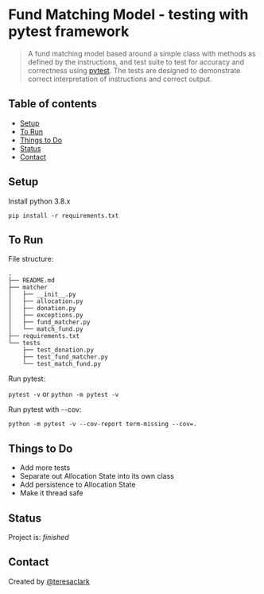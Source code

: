# Fund Matching Model - testing with pytest framework
> A fund matching model based around a simple class with methods as defined by the instructions, and test suite to test for accuracy and correctness using [pytest](https://docs.pytest.org/en/stable/).  The tests are designed to demonstrate correct interpretation of instructions and correct output.

## Table of contents
* [Setup](#setup)
* [To Run](#to-run)
* [Things to Do](#things-to-do)
* [Status](#status)
* [Contact](#contact)

## Setup
Install python 3.8.x

```pip install -r requirements.txt```

## To Run

File structure:
```
.
├── README.md
├── matcher
│   ├── __init__.py
│   ├── allocation.py
│   ├── donation.py
│   ├── exceptions.py
│   ├── fund_matcher.py
│   └── match_fund.py
├── requirements.txt
└── tests
    ├── test_donation.py
    ├── test_fund_matcher.py
    └── test_match_fund.py
```

Run pytest:

```pytest -v``` or ```python -m pytest -v```

Run pytest with --cov:

```python -m pytest -v --cov-report term-missing --cov=.```

## Things to Do
* Add more tests
* Separate out Allocation State into its own class
* Add persistence to Allocation State
* Make it thread safe

## Status
Project is: _finished_

## Contact
Created by [@teresaclark](https://github.com/tclark000/)